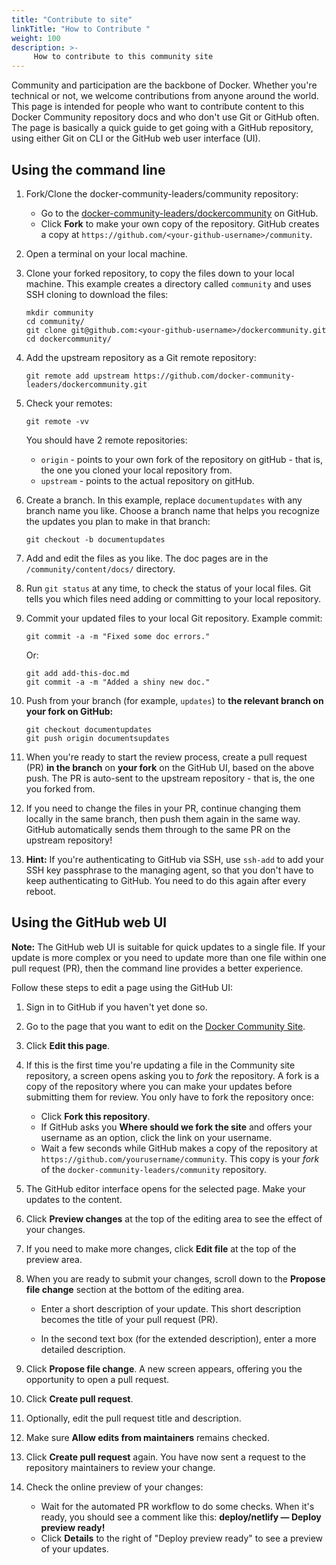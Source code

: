 ```yaml
---
title: "Contribute to site"
linkTitle: "How to Contribute "
weight: 100
description: >-
     How to contribute to this community site
---
```



Community and participation are the backbone of Docker. Whether you're technical or not, we welcome contributions from anyone around the world. 
This page is intended for people who want to contribute content to this Docker Community repository docs and who don't use Git or GitHub often. The page is basically a quick guide to get going with a GitHub repository, using either Git on CLI or the GitHub web user interface (UI).

## Using the command line


1. Fork/Clone the docker-community-leaders/community repository:

    * Go to the [docker-community-leaders/dockercommunity](https://github.com/docker-community-leaders/dockercommunity) on GitHub.
    * Click **Fork** to make your own copy of the repository. GitHub creates a 
      copy at `https://github.com/<your-github-username>/community`.

2. Open a terminal on your local machine.

3. Clone your forked repository, to copy the files down to your local machine.
  This example creates a directory called `community` and uses SSH cloning to
  download the files:

    ```
    mkdir community
    cd community/
    git clone git@github.com:<your-github-username>/dockercommunity.git
    cd dockercommunity/
    ```

1. Add the upstream repository as a Git remote repository:

    ```
    git remote add upstream https://github.com/docker-community-leaders/dockercommunity.git
    ```

1. Check your remotes:

    ```
    git remote -vv
    ```

    You should have 2 remote repositories:

      -  `origin` - points to your own fork of the repository on gitHub -
         that is, the one you cloned your local repository from.
      -  `upstream` - points to the actual repository on gitHub.

1. Create a branch. In this example, replace `documentupdates` with any branch name
  you like. Choose a branch name that helps you recognize the updates you plan
  to make in that branch:

    ```
    git checkout -b documentupdates
    ```

1. Add and edit the files as you like. The doc pages are in the
  `/community/content/docs/` directory.

1. Run `git status` at any time, to check the status of your local files.
  Git tells you which files need adding or committing to your local repository.

1. Commit your updated files to your local Git repository. Example commit:

    ```
    git commit -a -m "Fixed some doc errors."
    ```

    Or:

    ```
    git add add-this-doc.md
    git commit -a -m "Added a shiny new doc."
    ```

1. Push from your branch (for example, `updates`) to **the relevant branch
  on your fork on GitHub:**

    ```
    git checkout documentupdates
    git push origin documentsupdates
    ```

1. When you're ready to start the review process, create a pull request (PR)
  **in the branch** on **your fork** on the GitHub UI, based on the above push.
  The PR is auto-sent to the upstream repository - that is, the one you forked 
  from.

1. If you need to change the files in your PR, continue changing them
  locally in the same branch, then push them again in the same way. GitHub
  automatically sends them through to the same PR on the upstream repository!

1. **Hint:** If you're authenticating to GitHub via SSH, use `ssh-add` to add
  your SSH key passphrase to the managing agent, so that you don't have to
  keep authenticating to GitHub. You need to do this again after every reboot.


## Using the GitHub web UI

**Note:** The GitHub web UI is suitable for quick updates to a single file. If
your update is more complex or you need to update more than one file within one
pull request (PR), then the command line provides a better experience.

Follow these steps to edit a page using the GitHub UI:

1. Sign in to GitHub if you haven't yet done so.

1. Go to the page that you want to edit on the
  [Docker Community Site](https://docker-community-leaders.github.io/dockercommunity).

1. Click **Edit this page**.

1. If this is the first time you're updating a file in the Community
  site repository, a screen opens asking you to *fork* the repository. A
  fork is a copy of the repository where you can make your updates before
  submitting them for review. You only have to fork the repository once:

    * Click **Fork this repository**.
    * If GitHub asks you **Where should we fork the site** and offers your
      username as an option, click the link on your username.	
    * Wait a few seconds while GitHub makes a copy of the repository at	
     `https://github.com/yourusername/community`. This copy is your *fork*	
     of the `docker-community-leaders/community` repository.

1. The GitHub editor interface opens for the selected page.
  Make your updates to the content.

1. Click **Preview changes** at the top of the editing area to see the effect of your changes.

1. If you need to make more changes, click **Edit file** at the top of the preview area.

1. When you are ready to submit your changes, scroll down to the 
  **Propose file change**
   section at the bottom of the editing area.

      * Enter a short description of your update. This short description becomes the 
        title of your pull request (PR).

      * In the second text box (for the extended description), enter a more detailed
        description.

1. Click **Propose file change**. A new screen appears, offering you the 
  opportunity to open a pull request.

1. Click **Create pull request**. 

1. Optionally, edit the pull request title and description.

1. Make sure **Allow edits from maintainers** remains checked.

1. Click **Create pull request** again. You have now sent a request to the repository
  maintainers to review your change.

1. Check the online preview of your changes:

      * Wait for the automated PR workflow to do some checks. When it's ready,
        you should see a comment like this: **deploy/netlify — Deploy preview ready!**
      * Click **Details** to the right of "Deploy preview ready" to see a preview
        of your updates.








